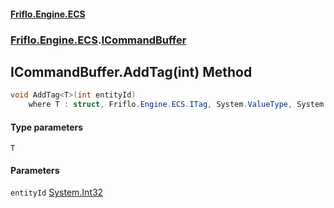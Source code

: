 #### [Friflo.Engine.ECS](index.md 'index')
### [Friflo.Engine.ECS](Friflo.Engine.ECS.md 'Friflo.Engine.ECS').[ICommandBuffer](ICommandBuffer.md 'Friflo.Engine.ECS.ICommandBuffer')

## ICommandBuffer.AddTag<T>(int) Method

```csharp
void AddTag<T>(int entityId)
    where T : struct, Friflo.Engine.ECS.ITag, System.ValueType, System.ValueType;
```
#### Type parameters

<a name='Friflo.Engine.ECS.ICommandBuffer.AddTag_T_(int).T'></a>

`T`
#### Parameters

<a name='Friflo.Engine.ECS.ICommandBuffer.AddTag_T_(int).entityId'></a>

`entityId` [System.Int32](https://docs.microsoft.com/en-us/dotnet/api/System.Int32 'System.Int32')